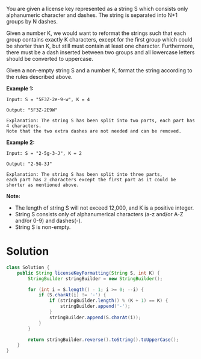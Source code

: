 You are given a license key represented as a string S which consists only alphanumeric character and dashes. The string is separated into N+1 groups by N dashes.

Given a number K, we would want to reformat the strings such that each group contains exactly K characters, except for the first group which could be shorter than K, but still must contain at least one character. Furthermore, there must be a dash inserted between two groups and all lowercase letters should be converted to uppercase.

Given a non-empty string S and a number K, format the string according to the rules described above.

__Example 1:__

```
Input: S = "5F3Z-2e-9-w", K = 4

Output: "5F3Z-2E9W"

Explanation: The string S has been split into two parts, each part has 4 characters.
Note that the two extra dashes are not needed and can be removed.
```

__Example 2:__

```
Input: S = "2-5g-3-J", K = 2

Output: "2-5G-3J"

Explanation: The string S has been split into three parts, 
each part has 2 characters except the first part as it could be shorter as mentioned above.
```

__Note:__

* The length of string S will not exceed 12,000, and K is a positive integer.  
* String S consists only of alphanumerical characters (a-z and/or A-Z and/or 0-9) and dashes(-).  
* String S is non-empty.  

# Solution

```java
class Solution {
    public String licenseKeyFormatting(String S, int K) {
        StringBuilder stringBuilder = new StringBuilder();

        for (int i = S.length() - 1; i >= 0; --i) {
            if (S.charAt(i) != '-') {
                if (stringBuilder.length() % (K + 1) == K) {
                    stringBuilder.append('-');
                }
                stringBuilder.append(S.charAt(i));
            }
        }

        return stringBuilder.reverse().toString().toUpperCase();
    }
}
```
